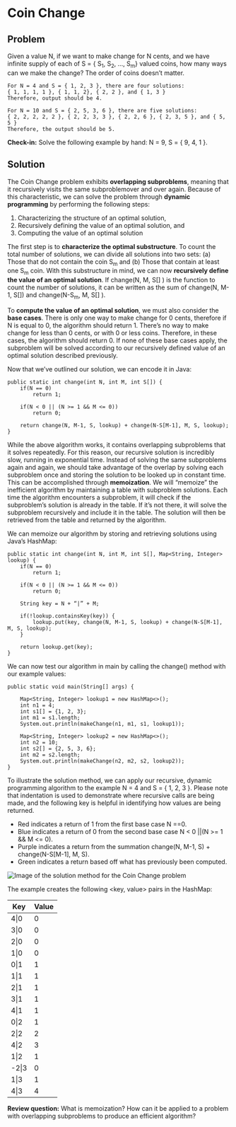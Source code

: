 # Coin Change 

## Problem

Given a value N, if we want to make change for N cents, and we have infinite supply of each of S = { S<sub>1</sub>, S<sub>2</sub>, ..., S<sub>m</sub>} valued coins, how many ways can we make the change? The order of coins doesn’t matter.

    For N = 4 and S = { 1, 2, 3 }, there are four solutions:
    { 1, 1, 1, 1 }, { 1, 1, 2}, { 2, 2 }, and { 1, 3 }
    Therefore, output should be 4.

    For N = 10 and S = { 2, 5, 3, 6 }, there are five solutions:
    { 2, 2, 2, 2, 2 }, { 2, 2, 3, 3 }, { 2, 2, 6 }, { 2, 3, 5 }, and { 5, 5 }
    Therefore, the output should be 5.

**Check-in:** Solve the following example by hand: N = 9, S = { 9, 4, 1 }.



## Solution

The Coin Change problem exhibits **overlapping subproblems**, meaning that it recursively visits the same subproblemover and over again. Because of this characteristic, we can solve the problem through **dynamic programming** by performing the following steps:

1. Characterizing the structure of an optimal solution,
2. Recursively defining the value of an optimal solution, and
3. Computing the value of an optimal solution

The first step is to **characterize the optimal substructure**. To count the total number of solutions, we can divide all solutions into two sets: (a) Those that do not contain the coin S<sub>m</sub> and (b) Those that contain at least one S<sub>m</sub> coin. With this substructure in mind, we can now **recursively define the value of an optimal solution**. If change(N, M, S[] ) is the function to count the number of solutions, it can be written as the sum of change(N, M-1, S[]) and change(N-S<sub>m</sub>, M, S[] ). 

To **compute the value of an optimal solution**, we must also consider the **base cases**. There is only one way to make change for 0 cents, therefore if N is equal to 0, the algorithm should return 1. There’s no way to make change for less than 0 cents, or with 0 or less coins. Therefore, in these cases, the algorithm should return 0. If none of these base cases apply, the subproblem will be solved according to our recursively defined value of an optimal solution described previously.

Now that we’ve outlined our solution, we can encode it in Java:

```
public static int change(int N, int M, int S[]) {
    if(N == 0)
        return 1; 
        
    if(N < 0 || (N >= 1 && M <= 0))
        return 0;
        
    return change(N, M-1, S, lookup) + change(N-S[M-1], M, S, lookup);
}
```

While the above algorithm works, it contains overlapping subproblems that it solves repeatedly. For this reason, our recursive solution is incredibly slow, running in exponential time. Instead of solving the same subproblems again and again, we should take advantage of the overlap by solving each subproblem once and storing the solution to be looked up in constant time. This can be accomplished through **memoization**. We will “memoize” the inefficient algorithm by maintaining a table with subproblem 
solutions. Each time the algorithm encounters a subproblem, it will check if the subproblem’s solution is already in the table. If it’s not there, it will solve the subproblem recursively and include it in the table. The solution will then be retrieved from the table and returned by the algorithm. 

We can memoize our algorithm by storing and retrieving solutions using Java’s HashMap:

```
public static int change(int N, int M, int S[], Map<String, Integer> lookup) {
    if(N == 0)
        return 1;
        
    if(N < 0 || (N >= 1 && M <= 0))
        return 0;

    String key = N + “|” + M;
    
    if(!lookup.containsKey(key)) {
        lookup.put(key, change(N, M-1, S, lookup) + change(N-S[M-1], M, S, lookup);
    }
    
    return lookup.get(key);
}
```

We can now test our algorithm in main by calling the change() method with our example values: 

```
public static void main(String[] args) {

    Map<String, Integer> lookup1 = new HashMap<>();
    int n1 = 4;
    int s1[] = {1, 2, 3}; 
    int m1 = s1.length; 
    System.out.println(makeChange(n1, m1, s1, lookup1));
    
    Map<String, Integer> lookup2 = new HashMap<>();
    int n2 = 10;
    int s2[] = {2, 5, 3, 6};
    int m2 = s2.length;
    System.out.println(makeChange(n2, m2, s2, lookup2)); 
}
```

To illustrate the solution method, we can apply our recursive, dynamic programming algorithm to the example N = 4 and S = { 1, 2, 3 }. Please note that indentation is used to demonstrate where recursive calls are being made, and the following key is helpful in identifying how values are being returned. 

- Red indicates a return of 1 from the first base case N ==0. 
- Blue indicates a return of 0 from the second base case N < 0 ||(N >= 1 && M <= 0).
- Purple indicates a return from the summation change(N, M-1, S) + change(N-S[M-1], M, S).
- Green indicates a return based off what has previously been computed.

![Image of the solution method for the Coin Change problem](https://github.com/ewurst/InterviewQuestionGuide/blob/master/Dynamic_Programming/Solution%20Method%20Illustration.PNG)

The example creates the following <key, value> pairs in the HashMap:

Key|Value
---|-----
4\|0 | 0
3\|0 | 0
2\|0 | 0
1\|0 | 0
0\|1 | 1
1\|1 | 1
2\|1 | 1
3\|1 | 1
4\|1 | 1
0\|2 | 1
2\|2 | 2
4\|2 | 3
1\|2 | 1
-2\|3 | 0
1\|3 | 1
4\|3 | 4

**Review question:** What is memoization? How can it be applied to a problem with overlapping subproblems to produce an efficient algorithm? 
